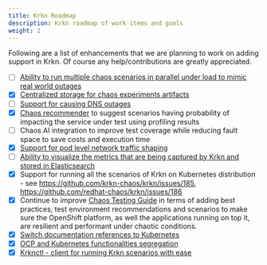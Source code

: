 ```yaml
---
title: Krkn Roadmap
description: Krkn roadmap of work items and goals
weight: 2
---
```


Following are a list of enhancements that we are planning to work on adding support in Krkn. Of course any help/contributions are greatly appreciated.

- [ ] [Ability to run multiple chaos scenarios in parallel under load to mimic real world outages](https://github.com/krkn-chaos/krkn/issues/424)
- [x] [Centralized storage for chaos experiments artifacts](https://github.com/krkn-chaos/krkn/issues/423)
- [ ] [Support for causing DNS outages](https://github.com/krkn-chaos/krkn/issues/394)
- [x] [Chaos recommender](https://github.com/krkn-chaos/krkn/tree/main/utils/chaos-recommender) to suggest scenarios having probability of impacting the service under test using profiling results 
- [ ] Chaos AI integration to improve test coverage while reducing fault space to save costs and execution time
- [x] [Support for pod level network traffic shaping](https://github.com/krkn-chaos/krkn/issues/393)
- [ ] [Ability to visualize the metrics that are being captured by Krkn and stored in Elasticsearch](https://github.com/krkn-chaos/krkn/issues/124)
- [x] Support for running all the scenarios of Krkn on Kubernetes distribution - see https://github.com/krkn-chaos/krkn/issues/185, https://github.com/redhat-chaos/krkn/issues/186
- [x] Continue to improve [Chaos Testing Guide](https://krkn-chaos.github.io/krkn) in terms of adding best practices, test environment recommendations and scenarios to make sure the OpenShift platform, as well the applications running on top it, are resilient and performant under chaotic conditions.
- [x] [Switch documentation references to Kubernetes](https://github.com/krkn-chaos/krkn/issues/495)
- [x] [OCP and Kubernetes functionalities segregation](https://github.com/krkn-chaos/krkn/issues/497)
- [x] [Krknctl - client for running Krkn scenarios with ease](https://github.com/krkn-chaos/krknctl)